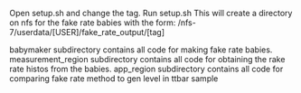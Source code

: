 Open setup.sh and change the tag.  Run setup.sh
This will create a directory on nfs for the fake rate babies with the form:
      /nfs-7/userdata/[USER]/fake_rate_output/[tag]
      
babymaker subdirectory contains all code for making fake rate babies.
measurement_region subdirectory contains all code for obtaining the rake rate histos from the babies.
app_region subdirectory contains all code for comparing fake rate method to gen level in ttbar sample
